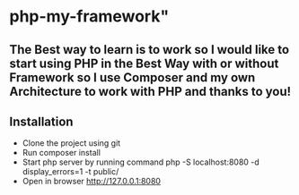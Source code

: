 # php-my-framework" 

## The Best way to learn is to work so I would like to start using PHP in the Best Way with or without Framework so I use Composer and my own Architecture to work with PHP and thanks to you!

## Installation

- Clone the project using git
- Run composer install
- Start php server by running command php -S localhost:8080 -d display_errors=1 -t public/
- Open in browser http://127.0.0.1:8080

